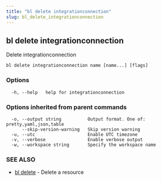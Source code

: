 ```yaml
---
title: "bl delete integrationconnection"
slug: bl_delete_integrationconnection
---
```

## bl delete integrationconnection

Delete integrationconnection

```
bl delete integrationconnection name [name...] [flags]
```

### Options

```
  -h, --help   help for integrationconnection
```

### Options inherited from parent commands

```
  -o, --output string          Output format. One of: pretty,yaml,json,table
      --skip-version-warning   Skip version warning
  -u, --utc                    Enable UTC timezone
  -v, --verbose                Enable verbose output
  -w, --workspace string       Specify the workspace name
```

### SEE ALSO

* [bl delete](bl_delete.md)	 - Delete a resource

